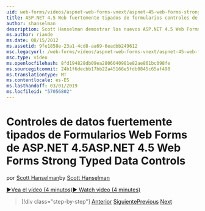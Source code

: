 ```yaml
---
uid: web-forms/videos/aspnet-web-forms-vnext/aspnet-45-web-forms-strong-typed-data-controls
title: ASP.NET 4.5 Web fuertemente tipados de formularios controles de datos | Microsoft Docs
author: shanselman
description: Scott Hanselman demostrar los nuevos ASP.NET 4.5 Web Forms seguro escrito datos controles.
ms.author: riande
ms.date: 08/15/2012
ms.assetid: 9fe1858e-23a1-4cd8-aa69-6eadbb249612
msc.legacyurl: /web-forms/videos/aspnet-web-forms-vnext/aspnet-45-web-forms-strong-typed-data-controls
msc.type: video
ms.openlocfilehash: 8fd194828db09ea2806040981e82ae861bc098fe
ms.sourcegitcommit: 24b1f6decbb17bb22a45166e5fdb0845c65af498
ms.translationtype: MT
ms.contentlocale: es-ES
ms.lasthandoff: 03/01/2019
ms.locfileid: "57056802"
---
```

<a name="aspnet-45-web-forms-strong-typed-data-controls"></a><span data-ttu-id="1c954-103">Controles de datos fuertemente tipados de Formularios Web Forms de ASP.NET 4.5</span><span class="sxs-lookup"><span data-stu-id="1c954-103">ASP.NET 4.5 Web Forms Strong Typed Data Controls</span></span>
====================
<span data-ttu-id="1c954-104">por [Scott Hanselman](https://github.com/shanselman)</span><span class="sxs-lookup"><span data-stu-id="1c954-104">by [Scott Hanselman](https://github.com/shanselman)</span></span>

[<span data-ttu-id="1c954-105">&#9654;Vea el vídeo (4 minutos)</span><span class="sxs-lookup"><span data-stu-id="1c954-105">&#9654; Watch video (4 minutes)</span></span>](https://channel9.msdn.com/Blogs/ASP-NET-Site-Videos/aspnet-45-web-forms-strong-typed-data-controls)

> [!div class="step-by-step"]
> <span data-ttu-id="1c954-106">[Anterior](aspnet-45-web-forms-model-binding.md)
> [Siguiente](aspnet-vnext-videos-bundling-and-minification.md)</span><span class="sxs-lookup"><span data-stu-id="1c954-106">[Previous](aspnet-45-web-forms-model-binding.md)
[Next](aspnet-vnext-videos-bundling-and-minification.md)</span></span>
